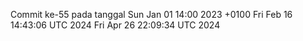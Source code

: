 Commit ke-55 pada tanggal Sun Jan 01 14:00 2023 +0100
Fri Feb 16 14:43:06 UTC 2024
Fri Apr 26 22:09:34 UTC 2024
